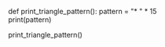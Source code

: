 def print_triangle_pattern():
    pattern = "* " * 15  
    print(pattern)

print_triangle_pattern()
